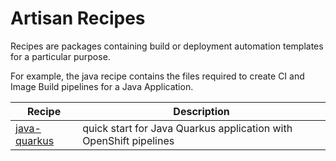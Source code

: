# Artisan Recipes

Recipes are packages containing build or deployment automation templates for a particular purpose.

For example, the java recipe contains the files required to create CI and Image Build pipelines for a Java Application.

| Recipe | Description |
|---|---|
| [java-quarkus](java) | quick start for Java Quarkus application with OpenShift pipelines |